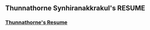 ## Thunnathorne Synhiranakkrakul's RESUME

### [Thunnathorne's Resume](https://atomo15.github.io/resume/ts-resume.html)
<!-- 
`### Markdown

Markdown is a lightweight and easy-to-use syntax for styling your writing. It includes conventions for

```markdown
`Syntax highlighted code block

# Header 1
## Header 2
### Header 3

- Bulleted
`- List

1. Numbered
`2. List

**Bold** and _Italic_ and ``Code` `text

[Link](url) and ![Image](src)
```

`For more details see [GitHub Flavored Markdown](https://guides.github.com/features/mastering-markdown/).

### Jekyll Themes

Your Pages site will use the layout and styles from the Jekyll theme you have selected in your [repository settings](https://github.com/atomo15/resume/settings). The name of this theme is saved in the Jekyll ``_config.yml` `configuration file. -->


